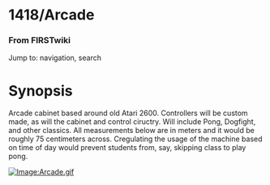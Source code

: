 

# 1418/Arcade

### From FIRSTwiki

Jump to: navigation, search


#  Synopsis

Arcade cabinet based around old Atari 2600. Controllers will be custom made,
as will the cabinet and control ciructry. Will include Pong, Dogfight, and
other classics. All measurements below are in meters and it would be roughly
75 centimeters across. Cregulating the usage of the machine based on time of
day would prevent students from, say, skipping class to play pong.

[![Image:Arcade.gif](/media/a/a9/Arcade.gif)](/index.php/Image:Arcade.gif
"Image:Arcade.gif" )

